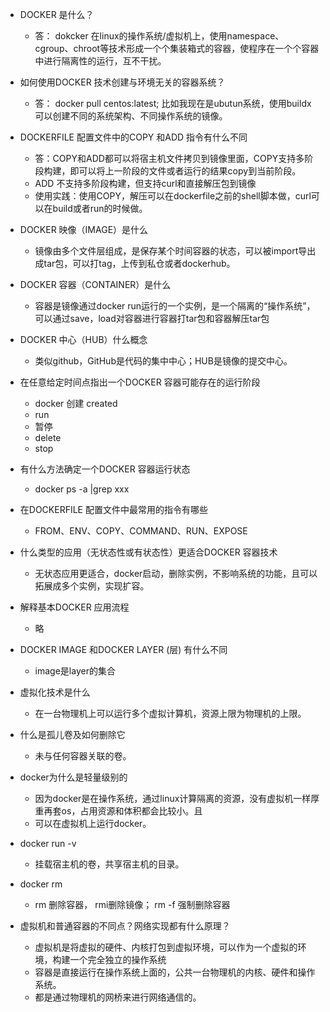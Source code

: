 - DOCKER 是什么？

  - 答： dokcker 在linux的操作系统/虚拟机上，使用namespace、cgroup、chroot等技术形成一个个集装箱式的容器，使程序在一个个容器中进行隔离性的运行，互不干扰。

- 如何使用DOCKER 技术创建与环境无关的容器系统？
  
  - 答： docker pull centos:latest; 比如我现在是ubutun系统，使用buildx 可以创建不同的系统架构、不同操作系统的镜像。 
  
- DOCKERFILE 配置文件中的COPY 和ADD 指令有什么不同

  - 答：COPY和ADD都可以将宿主机文件拷贝到镜像里面，COPY支持多阶段构建，即可以将上一阶段的文件或者运行的结果copy到当前阶段。
  - ADD 不支持多阶段构建，但支持curl和直接解压包到镜像
  - 使用实践：使用COPY，解压可以在dockerfile之前的shell脚本做，curl可以在build或者run的时候做。
  
- DOCKER 映像（IMAGE）是什么
  - 镜像由多个文件层组成，是保存某个时间容器的状态，可以被import导出成tar包，可以打tag，上传到私仓或者dockerhub。

- DOCKER 容器（CONTAINER）是什么
  - 容器是镜像通过docker run运行的一个实例，是一个隔离的“操作系统”，可以通过save，load对容器进行容器打tar包和容器解压tar包

- DOCKER 中心（HUB）什么概念
  - 类似github，GitHub是代码的集中中心；HUB是镜像的提交中心。
- 在任意给定时间点指出一个DOCKER 容器可能存在的运行阶段
  - docker 创建 created
  - run
  - 暂停
  - delete
  - stop
- 有什么方法确定一个DOCKER 容器运行状态
  - docker ps -a |grep xxx
- 在DOCKERFILE 配置文件中最常用的指令有哪些
  - FROM、ENV、COPY、COMMAND、RUN、EXPOSE 
- 什么类型的应用（无状态性或有状态性）更适合DOCKER 容器技术
  - 无状态应用更适合，docker启动，删除实例，不影响系统的功能，且可以拓展成多个实例，实现扩容。
- 解释基本DOCKER 应用流程
  - 略 
- DOCKER IMAGE 和DOCKER LAYER (层) 有什么不同
  - image是layer的集合
- 虚拟化技术是什么
  - 在一台物理机上可以运行多个虚拟计算机，资源上限为物理机的上限。
- 什么是孤儿卷及如何删除它
  - 未与任何容器关联的卷。
- docker为什么是轻量级别的
  - 因为docker是在操作系统，通过linux计算隔离的资源，没有虚拟机一样厚重再套os，占用资源和体积都会比较小。且
  - 可以在虚拟机上运行docker。
- docker run -v
  - 挂载宿主机的卷，共享宿主机的目录。
- docker rm
  - rm 删除容器， rmi删除镜像； rm -f 强制删除容器
- 虚拟机和普通容器的不同点？网络实现都有什么原理？
  - 虚拟机是将虚拟的硬件、内核打包到虚拟环境，可以作为一个虚拟的环境，构建一个完全独立的操作系统
  - 容器是直接运行在操作系统上面的，公共一台物理机的内核、硬件和操作系统。
  - 都是通过物理机的网桥来进行网络通信的。
